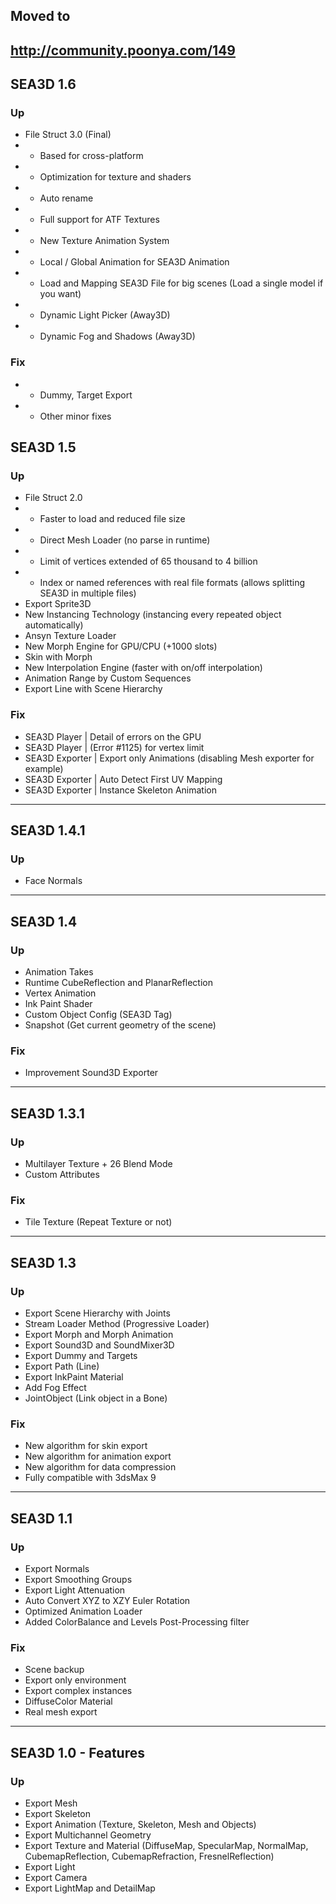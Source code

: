 ## Moved to ##
## http://community.poonya.com/149 ##

## SEA3D 1.6 ##
### Up ###
  * File Struct 3.0 (Final)
  * - Based for cross-platform
  * - Optimization for texture and shaders
  * - Auto rename
  * - Full support for ATF Textures
  * - New Texture Animation System
  * - Local / Global Animation for SEA3D Animation
  * - Load and Mapping SEA3D File for big scenes (Load a single model if you want)
  * - Dynamic Light Picker (Away3D)
  * - Dynamic Fog and Shadows (Away3D)

### Fix ###
  * - Dummy, Target Export
  * - Other minor fixes

## SEA3D 1.5 ##
### Up ###
  * File Struct 2.0
  * - Faster to load and reduced file size
  * - Direct Mesh Loader (no parse in runtime)
  * - Limit of vertices extended of 65 thousand to 4 billion
  * - Index or named references with real file formats (allows splitting SEA3D in multiple files)
  * Export Sprite3D
  * New Instancing Technology (instancing every repeated object automatically)
  * Ansyn Texture Loader
  * New Morph Engine for GPU/CPU (+1000 slots)
  * Skin with Morph
  * New Interpolation Engine (faster with on/off interpolation)
  * Animation Range by Custom Sequences
  * Export Line with Scene Hierarchy
### Fix ###
  * SEA3D Player | Detail of errors on the GPU
  * SEA3D Player | (Error #1125) for vertex limit
  * SEA3D Exporter | Export only Animations (disabling Mesh exporter for example)
  * SEA3D Exporter | Auto Detect First UV Mapping
  * SEA3D Exporter | Instance Skeleton Animation

---

## SEA3D 1.4.1 ##
### Up ###
  * Face Normals

---

## SEA3D 1.4 ##
### Up ###
  * Animation Takes
  * Runtime CubeReflection and PlanarReflection
  * Vertex Animation
  * Ink Paint Shader
  * Custom Object Config (SEA3D Tag)
  * Snapshot (Get current geometry of the scene)
### Fix ###
  * Improvement Sound3D Exporter

---

## SEA3D 1.3.1 ##
### Up ###
  * Multilayer Texture + 26 Blend Mode
  * Custom Attributes
### Fix ###
  * Tile Texture (Repeat Texture or not)

---

## SEA3D 1.3 ##
### Up ###
  * Export Scene Hierarchy with Joints
  * Stream Loader Method (Progressive Loader)
  * Export Morph and Morph Animation
  * Export Sound3D and SoundMixer3D
  * Export Dummy and Targets
  * Export Path (Line)
  * Export InkPaint Material
  * Add Fog Effect
  * JointObject (Link object in a Bone)
### Fix ###
  * New algorithm for skin export
  * New algorithm for animation export
  * New algorithm for data compression
  * Fully compatible with 3dsMax 9

---

## SEA3D 1.1 ##
### Up ###
  * Export Normals
  * Export Smoothing Groups
  * Export Light Attenuation
  * Auto Convert XYZ to XZY Euler Rotation
  * Optimized Animation Loader
  * Added ColorBalance and Levels Post-Processing filter
### Fix ###
  * Scene backup
  * Export only environment
  * Export complex instances
  * DiffuseColor Material
  * Real mesh export

---

## SEA3D 1.0 - Features ##
### Up ###
  * Export Mesh
  * Export Skeleton
  * Export Animation (Texture, Skeleton, Mesh and Objects)
  * Export Multichannel Geometry
  * Export Texture and Material (DiffuseMap, SpecularMap, NormalMap, CubemapReflection, CubemapRefraction, FresnelReflection)
  * Export Light
  * Export Camera
  * Export LightMap and DetailMap